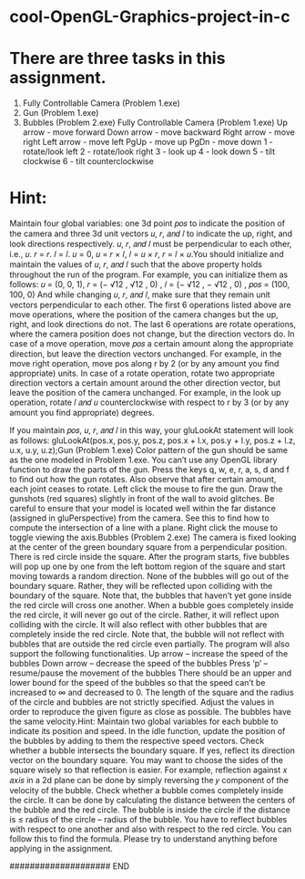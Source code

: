 # cool-OpenGL-Graphics-project-in-c


# There are three tasks in this assignment.
1. Fully Controllable Camera (Problem 1.exe)
2. Gun (Problem 1.exe)
3. Bubbles (Problem 2.exe)
Fully Controllable Camera (Problem 1.exe)
Up arrow - move forward
Down arrow - move backward
Right arrow - move right
Left arrow - move left
PgUp - move up
PgDn - move down
1 - rotate/look left
2 - rotate/look right
3 - look up
4 - look down
5 - tilt clockwise
6 - tilt counterclockwise


# Hint:
Maintain four global variables: one 3d point 𝑝𝑜𝑠 to indicate the position of the camera
and three 3d unit vectors 𝑢, 𝑟, 𝑎𝑛𝑑 𝑙 to indicate the up, right, and look directions
respectively. 𝑢, 𝑟, 𝑎𝑛𝑑 𝑙 must be perpendicular to each other, i.e.,
𝑢. 𝑟 = 𝑟. 𝑙 = 𝑙. 𝑢 = 0, 𝑢 = 𝑟 × 𝑙, 𝑙 = 𝑢 × 𝑟, 𝑟 = 𝑙 × 𝑢.You should initialize and maintain the values of 𝑢, 𝑟, 𝑎𝑛𝑑 𝑙 such that the above property
holds throughout the run of the program. For example, you can initialize them as
follows:
𝑢 = (0, 0, 1), 𝑟 = (− √12 , √12 , 0) , 𝑙 = (− √12 , − √12 , 0) ,
𝑝𝑜𝑠 = (100, 100, 0)
And while changing 𝑢, 𝑟, 𝑎𝑛𝑑 𝑙, make sure that they remain unit vectors perpendicular
to each other.
The first 6 operations listed above are move operations, where the position of the camera
changes but the up, right, and look directions do not. The last 6 operations are rotate
operations, where the camera position does not change, but the direction vectors do.
In case of a move operation, move 𝑝𝑜𝑠 a certain amount along the appropriate direction,
but leave the direction vectors unchanged. For example, in the move right operation,
move pos along r by 2 (or by any amount you find appropriate) units. In case of a rotate
operation, rotate two appropriate direction vectors a certain amount around the other
direction vector, but leave the position of the camera unchanged. For example, in the
look up operation, rotate 𝑙 𝑎𝑛𝑑 𝑢 counterclockwise with respect to r by 3 (or by any
amount you find appropriate) degrees.


If you maintain 𝑝𝑜𝑠, 𝑢, 𝑟, 𝑎𝑛𝑑 𝑙 in this way, your gluLookAt statement will look as
follows:
gluLookAt(pos.x, pos.y, pos.z, pos.x + l.x, pos.y + l.y, pos.z + l.z, u.x, u.y, u.z);Gun (Problem 1.exe)
Color pattern of the gun should be same as the one modeled in Problem 1.exe. You can’t
use any OpenGL library function to draw the parts of the gun.
Press the keys q, w, e, r, a, s, d and f to find out how the gun rotates. Also observe that
after certain amount, each joint ceases to rotate.
Left click the mouse to fire the gun.
Draw the gunshots (red squares) slightly in front of the wall to avoid glitches. Be careful
to ensure that your model is located well within the far distance (assigned in
gluPerspective) from the camera. See this to find how to compute the intersection of a
line with a plane.
Right click the mouse to toggle viewing the axis.Bubbles (Problem 2.exe)
The camera is fixed looking at the center of the green boundary square from a
perpendicular position. There is red circle inside the square.
After the program starts, five bubbles will pop up one by one from the left bottom
region of the square and start moving towards a random direction. None of the
bubbles will go out of the boundary square. Rather, they will be reflected upon colliding
with the boundary of the square. Note that, the bubbles that haven’t yet gone inside
the red circle will cross one another.
When a bubble goes completely inside the red circle, it will never go out of the circle.
Rather, it will reflect upon colliding with the circle. It will also reflect with other bubbles
that are completely inside the red circle. Note that, the bubble will not reflect with bubbles
that are outside the red circle even partially.
The program will also support the following functionalities.
Up arrow – increase the speed of the bubbles
Down arrow – decrease the speed of the bubbles
Press ‘p’ – resume/pause the movement of the bubbles
There should be an upper and lower bound for the speed of the bubbles so that the
speed can’t be increased to ∞ and decreased to 0.
The length of the square and the radius of the circle and bubbles are not strictly
specified. Adjust the values in order to reproduce the given figure as close as possible.
The bubbles have the same velocity.Hint:
Maintain two global variables for each bubble to indicate its position and speed.
In the idle function, update the position of the bubbles by adding to them the respective
speed vectors. Check whether a bubble intersects the boundary square. If yes, reflect
its direction vector on the boundary square. You may want to choose the sides of the
square wisely so that reflection is easier. For example, reflection against 𝑥 𝑎𝑥𝑖𝑠 in a 2d
plane can be done by simply reversing the 𝑦 component of the velocity of the bubble.
Check whether a bubble comes completely inside the circle. It can be done by
calculating the distance between the centers of the bubble and the red circle. The bubble
is inside the circle if the distance is ≤ radius of the circle – radius of the bubble.
You have to reflect bubbles with respect to one another and also with respect to the
red circle. You can follow this to find the formula. Please try to understand anything
before applying in the assignment.

#################### END
